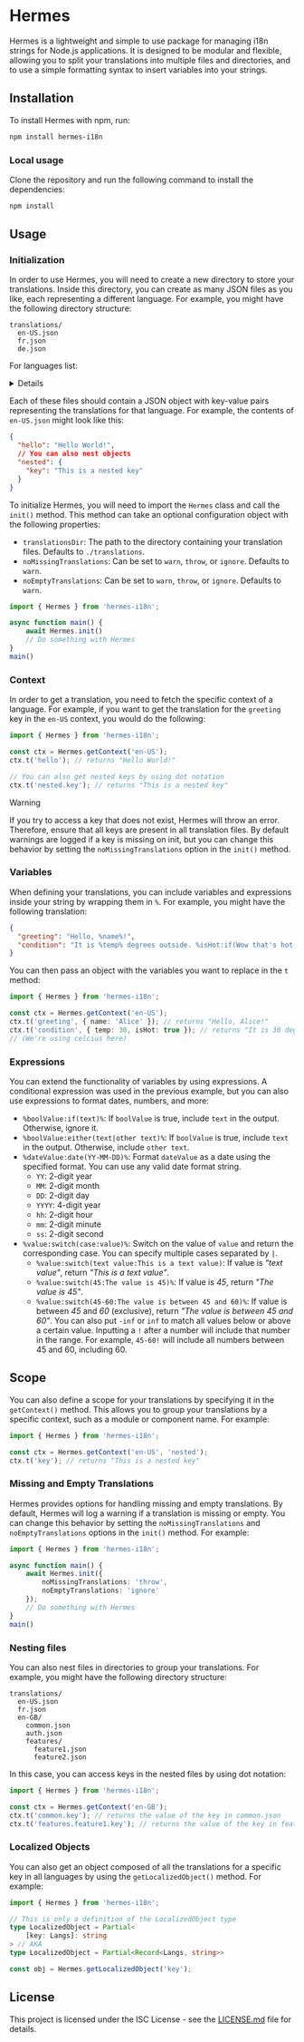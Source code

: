 # Hermes

Hermes is a lightweight and simple to use package for managing i18n strings for Node.js applications. It is designed to be modular and flexible, allowing you to split your translations into multiple files and directories, and to use a simple formatting syntax to insert variables into your strings.

## Installation

To install Hermes with npm, run:
```bash
npm install hermes-i18n
```

### Local usage
Clone the repository and run the following command to install the dependencies:
```bash
npm install
```

## Usage

### Initialization
In order to use Hermes, you will need to create a new directory to store your translations. Inside this directory, you can create as many JSON files as you like, each representing a different language. For example, you might have the following directory structure:

```
translations/
  en-US.json
  fr.json
  de.json
```
For languages list:
<details>
    <sumary><i>Click here to develop</i></summary>

```typescript
export enum Langs {
    INDONESIAN = 'id',
    DANISH = 'da',
    GERMAN = 'de',
    ENGLISH_UK = 'en-GB',
    ENGLISH_US = 'en-US',
    SPANISH = 'es-ES',
    FRENCH = 'fr',
    CROATIAN = 'hr',
    ITALIAN = 'it',
    LITHUANIAN = 'lt',
    HUNGARIAN = 'hu',
    DUTCH = 'nl',
    NORWEGIAN = 'no',
    POLISH = 'pl',
    BRAZILIAN_PORTUGUESE = 'pt-BR',
    ROMANIAN = 'ro',
    FINNISH = 'fi',
    SWEDISH = 'sv-SE',
    VIETNAMESE = 'vi',
    TURKISH = 'tr',
    CZECH = 'cs',
    GREEK = 'el',
    BULGARIAN = 'bg',
    RUSSIAN = 'ru',
    UKRAINIAN = 'uk',
    HINDI = 'hi',
    THAI = 'th',
    CHINESE_CHINA = 'zh-CN',
    JAPANESE = 'ja',
    CHINESE_TAIWAN = 'zh-TW',
}
```
</details>

Each of these files should contain a JSON object with key-value pairs representing the translations for that language. For example, the contents of `en-US.json` might look like this:

```json
{
  "hello": "Hello World!",
  // You can also nest objects
  "nested": {
    "key": "This is a nested key"
  }
}
```

To initialize Hermes, you will need to import the `Hermes` class and call the `init()` method. This method can take an optional configuration object with the following properties:
- `translationsDir`: The path to the directory containing your translation files. Defaults to `./translations`.
- `noMissingTranslations`: Can be set to `warn`, `throw`, or `ignore`. Defaults to `warn`.
- `noEmptyTranslations`: Can be set to `warn`, `throw`, or `ignore`. Defaults to `warn`.

```typescript
import { Hermes } from 'hermes-i18n';

async function main() {
    await Hermes.init()
    // Do something with Hermes
}
main()
```

### Context
In order to get a translation, you need to fetch the specific context of a language. For example, if you want to get the translation for the `greeting` key in the `en-US` context, you would do the following:
```typescript
import { Hermes } from 'hermes-i18n';

const ctx = Hermes.getContext('en-US');
ctx.t('hello'); // returns "Hello World!"

// You can also get nested keys by using dot notation
ctx.t('nested.key'); // returns "This is a nested key"

```

> [!WARNING]
> If you try to access a key that does not exist, Hermes will throw an error. Therefore, ensure that all keys are present in all translation files.
> By default warnings are logged if a key is missing on init, but you can change this behavior by setting the `noMissingTranslations` option in the `init()` method.

### Variables
When defining your translations, you can include variables and expressions inside your string by wrapping them in `%`.
For example, you might have the following translation:
```json
{
  "greeting": "Hello, %name%!",
  "condition": "It is %temp% degrees outside. %isHot:if(Wow that's hot...)%"
}
```

You can then pass an object with the variables you want to replace in the `t` method:
```typescript
import { Hermes } from 'hermes-i18n';

const ctx = Hermes.getContext('en-US');
ctx.t('greeting', { name: 'Alice' }); // returns "Hello, Alice!"
ctx.t('condition', { temp: 30, isHot: true }); // returns "It is 30 degrees outside. Wow that's hot..."
// (We're using celcius here)
```

### Expressions

You can extend the functionality of variables by using expressions. A conditional expression was used in the previous example, but you can also use expressions to format dates, numbers, and more:
- `%boolValue:if(text)%`: If `boolValue` is true, include `text` in the output. Otherwise, ignore it.
- `%boolValue:either(text|other text)%`: If `boolValue` is true, include `text` in the output. Otherwise, include `other text`.
- `%dateValue:date(YY-MM-DD)%`: Format `dateValue` as a date using the specified format. You can use any valid date format string.
  - `YY`: 2-digit year
  - `MM`: 2-digit month
  - `DD`: 2-digit day
  - `YYYY`: 4-digit year
  - `hh`: 2-digit hour
  - `mm`: 2-digit minute
  - `ss`: 2-digit second
- `%value:switch(case:value)%`: Switch on the value of `value` and return the corresponding case. You can specify multiple cases separated by `|`.
  - `%value:switch(text value:This is a text value)`: If value is *"text value"*, return *"This is a text value"*.
  - `%value:switch(45:The value is 45)%`: If value is *45*, return *"The value is 45"*.
  - `%value:switch(45-60:The value is between 45 and 60)%`: If value is between *45* and *60* (exclusive), return *"The value is between 45 and 60"*. You can also put `-inf` or `inf` to match all values below or above a certain value. Inputting a `!` after a number will include that number in the range. For example, `45-60!` will include all numbers between 45 and 60, including 60.

## Scope
You can also define a scope for your translations by specifying it in the `getContext()` method. This allows you to group your translations by a specific context, such as a module or component name. For example:
```typescript
import { Hermes } from 'hermes-i18n';

const ctx = Hermes.getContext('en-US', 'nested');
ctx.t('key'); // returns "This is a nested key"
```

### Missing and Empty Translations
Hermes provides options for handling missing and empty translations. By default, Hermes will log a warning if a translation is missing or empty. You can change this behavior by setting the `noMissingTranslations` and `noEmptyTranslations` options in the `init()` method. For example:
```typescript
import { Hermes } from 'hermes-i18n';

async function main() {
    await Hermes.init({
        noMissingTranslations: 'throw',
        noEmptyTranslations: 'ignore'
    });
    // Do something with Hermes
}
main()
```

### Nesting files
You can also nest files in directories to group your translations. For example, you might have the following directory structure:
```
translations/
  en-US.json
  fr.json
  en-GB/
    common.json
    auth.json
    features/
      feature1.json
      feature2.json
```

In this case, you can access keys in the nested files by using dot notation:
```typescript
import { Hermes } from 'hermes-i18n';

const ctx = Hermes.getContext('en-GB');
ctx.t('common.key'); // returns the value of the key in common.json
ctx.t('features.feature1.key'); // returns the value of the key in feature1.json
```

### Localized Objects
You can also get an object composed of all the translations for a specific key in all languages by using the `getLocalizedObject()` method. For example:
```typescript
import { Hermes } from 'hermes-i18n';

// This is only a definition of the LocalizedObject type
type LocalizedObject = Partial<
    [key: Langs]: string
> // AKA
type LocalizedObject = Partial<Record<Langs, string>>

const obj = Hermes.getLocalizedObject('key');
```

## License
This project is licensed under the ISC License - see the [LICENSE.md](LICENSE.md) file for details.

